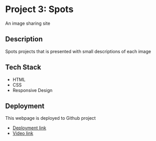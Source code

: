 # Project 3: Spots

An image sharing site

## Description

Spots projects that is presented with small descriptions of each image

## Tech Stack

- HTML
- CSS
- Responsive Design 

## Deployment 

This webpage is deployed to Github project

- [Deployment link](https://github.com/jypark7/se_project_spots.git)
- [Video link]()
